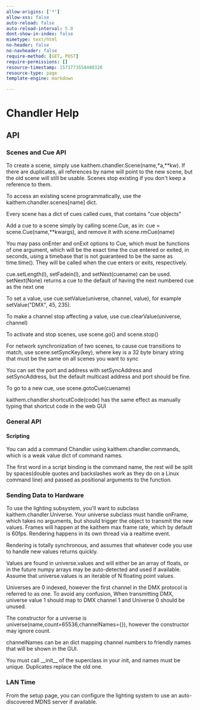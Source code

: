 ```yaml
---
allow-origins: ['*']
allow-xss: false
auto-reload: false
auto-reload-interval: 5.0
dont-show-in-index: false
mimetype: text/html
no-header: false
no-navheader: false
require-method: [GET, POST]
require-permissions: []
resource-timestamp: 1571773558480328
resource-type: page
template-engine: markdown

---
```

# Chandler Help

## API 

### Scenes and Cue API

To create a scene, simply use kaithem.chandler.Scene(name,\*a,\*\*kw). If
there are duplicates, all references by name will point to the new
scene, but the old scene will still be usable. Scenes stop existing if
you don't keep a reference to them.


To access an existing scene programmatically, use the kaithem.chandler.scenes[name]
dict.


Every scene has a dict of cues called cues, that contains "cue objects"

Add a cue to a scene simply by calling scene.Cue, as in: cue =
scene.Cue(name,\*\*kwargs), and remove it with scene.rmCue(name)

You may pass onEnter and onExit options to Cue, which must be functions
of one argument, which will be the exact time the cue entered or exited,
in seconds, using a timebase that is not guaranteed to be the same as
time.time(). They will be called when the cue enters or exits,
respectively.

cue.setLength(l), setFadein(l), and setNext(cuename) can be used.
setNext(None) returns a cue to the default of having the next numbered
cue as the next one

To set a value, use cue.setValue(universe, channel, value), for example
setValue("DMX", 45, 235).

To make a channel stop affecting a value, use cue.clearValue(universe,
channel)

To activate and stop scenes, use scene.go() and scene.stop()

For network synchronization of two scenes, to cause cue transitions to
match, use scene.setSyncKey(key), where key is a 32 byte binary string
that must be the same on all scenes you want to sync

You can set the port and address with setSyncAddress and setSyncAddress,
but the default multicast address and port should be fine.

To go to a new cue, use scene.gotoCue(cuename)

kaithem.chandler.shortcutCode(code) has the same effect as manually typing
that shortcut code in the web GUI

### General API

#### Scripting

You can add a command Chandler using
kaithem.chandler.commands, which is a weak value dict of command
names.

The first word in a script binding is the command name, the rest
will be split by spaces(double quotes and backslashes work as they do on
a Linux command line) and passed as positional arguments to the
function.





### Sending Data to Hardware

To use the lighting subsystem, you'll want to subclass
kaithem.chandler.Universe. Your universe subclass must handle onFrame,
which takes no arguments, but should trigger the object to transmit the
new values. Frames will happen at the kaithem max frame rate, which by
default is 60fps. Rendering happens in its own thread via a realtime
event.

Rendering is totally synchronous, and assumes that whatever code you use
to handle new values returns quickly.

Values are found in universe.values and will either be an array of
floats, or in the future numpy arrays may be auto-detected and used if
available. Assume that universe.values is an iterable of N floating
point values.

Universes are 0 indexed, however the first channel in the DMX protocol
is referred to as one. To avoid any confusion, When transmitting DMX,
universe value 1 should map to DMX channel 1 and Universe 0 should be
unused.

The constructor for a universe is
universe(name,count=65536,channelNames={}), however the constructor may
ignore count.

channelNames can be an dict mapping channel numbers to friendly names
that will be shown in the GUI.

You must call \_\_init\_\_ of the superclass in your init, and names
must be unique. Duplicates replace the old one.

### LAN Time

From the setup page, you can configure the lighting system to use an
auto-discovered MDNS server if available.
